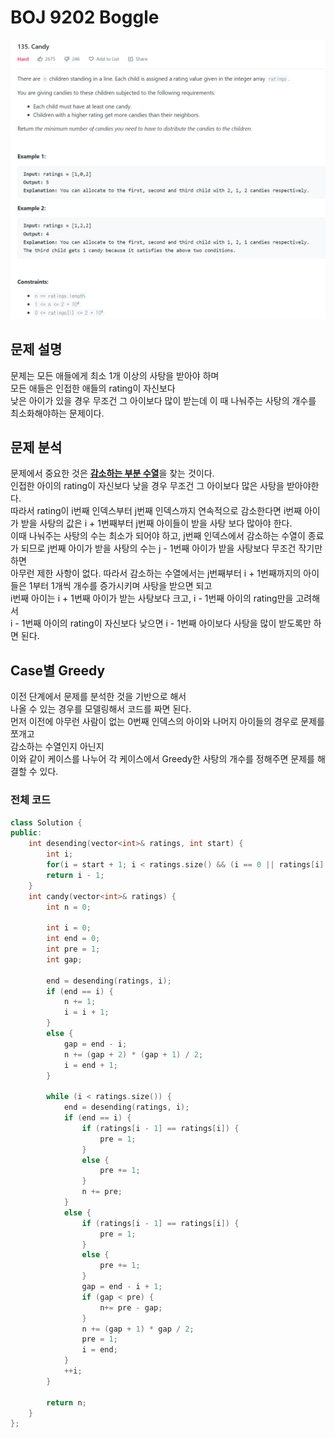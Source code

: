 # BOJ 9202 Boggle

![예시 이미지](https://github.com/PNU-PULSE/2022-Spring/blob/main/Greedy/LEET_135/1.png)

## 문제 설명
문제는 모든 애들에게 최소 1개 이상의 사탕을 받아야 하며 <br>
모든 애들은 인접한 애들의 rating이 자신보다 <br>
낮은 아이가 있을 경우 무조건 그 아이보다 많이 받는데 이 때 나눠주는 사탕의 개수를 최소화해야하는 문제이다. <br>

## 문제 분석
문제에서 중요한 것은 <b><u>감소하는 부분 수열</u></b>을 찾는 것이다. <br>
인접한 아이의 rating이 자신보다 낮을 경우 무조건 그 아이보다 많은 사탕을 받아야한다. <br>
따라서 rating이 i번째 인덱스부터 j번째 인덱스까지 연속적으로 감소한다면 i번째 아이가 받을 사탕의 값은 i + 1번째부터 j번째 아이들이 받을 사탕 보다 많아야 한다. <br>
이때 나눠주는 사탕의 수는 최소가 되어야 하고, j번째 인덱스에서 감소하는 수열이 종료가 되므로 j번째 아이가 받을 사탕의 수는 j - 1번째 아이가 받을 사탕보다 무조건 작기만 하면 <br>
아무런 제한 사항이 없다. 따라서 감소하는 수열에서는 j번째부터 i + 1번째까지의 아이들은 1부터 1개씩 개수를 증가시키며 사탕을 받으면 되고 <br>
i번째 아이는 i + 1번째 아이가 받는 사탕보다 크고, i - 1번째 아이의 rating만을 고려해서 <br>
i - 1번째 아이의 rating이 자신보다 낮으면 i - 1번째 아이보다 사탕을 많이 받도록만 하면 된다. <br>

## Case별 Greedy
이전 단계에서 문제를 분석한 것을 기반으로 해서 <br>
나올 수 있는 경우를 모델링해서 코드를 짜면 된다. <br>
먼저 이전에 아무런 사람이 없는 0번째 인덱스의 아이와 나머지 아이들의 경우로 문제를 쪼개고 <br>
감소하는 수열인지 아닌지 <br>
이와 같이 케이스를 나누어 각 케이스에서 Greedy한 사탕의 개수를 정해주면 문제를 해결할 수 있다. <br>


### 전체 코드

```C++
class Solution {
public:
    int desending(vector<int>& ratings, int start) {
        int i;
        for(i = start + 1; i < ratings.size() && (i == 0 || ratings[i] < ratings[i - 1]); ++i);
        return i - 1;
    }
    int candy(vector<int>& ratings) {
        int n = 0;
        
        int i = 0;
        int end = 0;
        int pre = 1;
        int gap;
        
        end = desending(ratings, i);
        if (end == i) {
            n += 1;
            i = i + 1;
        }
        else {
            gap = end - i;
            n += (gap + 2) * (gap + 1) / 2;
            i = end + 1;
        }

        while (i < ratings.size()) {
            end = desending(ratings, i);
            if (end == i) {
                if (ratings[i - 1] == ratings[i]) {
                    pre = 1;
                }
                else {
                    pre += 1;
                }
                n += pre;
            }
            else {
                if (ratings[i - 1] == ratings[i]) {
                    pre = 1;
                }
                else {
                    pre += 1;
                }
                gap = end - i + 1;
                if (gap < pre) {
                    n+= pre - gap;
                }
                n += (gap + 1) * gap / 2;
                pre = 1;
                i = end;
            }
            ++i;
        }

        return n;
    }
};
